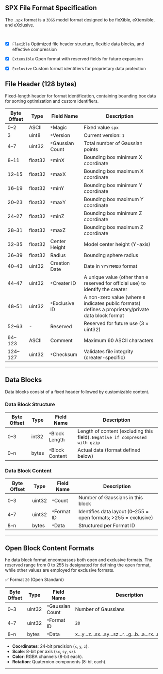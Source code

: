 ## SPX File Format Specification
The `.spx` format is a `3DGS` model format designed to be fleXible, eXtensible, and eXclusive.


<br>


- [x] `Flexible` Optimized file header structure, flexible data blocks, and effective compression
- [x] `Extensible` Open format with reserved fields for future expansion
- [x] `Exclusive` Custom format identifiers for proprietary data protection



## File Header (128 bytes)
Fixed-length header for format identification, containing bounding box data for sorting optimization and custom identifiers.

| Byte Offset | Type      | Field Name            | Description                                                                 |
|-------------|-----------|-----------------------|-----------------------------------------------------------------------------|
| 0–2         | ASCII     | `*`Magic           | Fixed value `spx`                                                         |
| 3           | uint8     | `*`Version               | Current version: `1`                                                        |
| 4–7         | uint32    | `*`Gaussian Count        | Total number of Gaussian points                                             |
| 8–11        | float32   | `*`minX                  | Bounding box minimum X coordinate                                           |
| 12–15       | float32   | `*`maxX                  | Bounding box maximum X coordinate                                           |
| 16–19       | float32   | `*`minY                  | Bounding box minimum Y coordinate                                           |
| 20–23       | float32   | `*`maxY                  | Bounding box maximum Y coordinate                                           |
| 24–27       | float32   | `*`minZ                  | Bounding box minimum Z coordinate                                           |
| 28–31       | float32   | `*`maxZ                  | Bounding box maximum Z coordinate                                           |
| 32–35       | float32   | Center Height         | Model center height (Y-axis)                                                |
| 36–39       | float32   | Radius                | Bounding sphere radius                                                      |
| 40–43       | uint32    | Creation Date         | Date in `YYYYMMDD` format                                                   |
| 44–47       | uint32    | `*`Creater ID            | A unique value (other than `0` reserved for official use) to identify the creater  |
| 48–51       | uint32    | `*`Exclusive ID          | A non-zero value (where `0` indicates public formats) defines a proprietary/private data block format      |
| 52–63       | -         | Reserved              | Reserved for future use (3 × uint32)                                        |
| 64–123      | ASCII     | Comment               | Maximum 60 ASCII characters                    |
| 124–127     | uint32    | `*`Checksum              | Validates file integrity (creater-specific)                               |

---

## Data Blocks
Data blocks consist of a fixed header followed by customizable content.

### Data Block Structure
| Byte Offset | Type      | Field Name            | Description                                                                 |
|-------------|-----------|-----------------------|-----------------------------------------------------------------------------|
| 0–3         | int32     | `*`Block Length       | Length of content (excluding this field). `Negative if compressed with gzip` |
| 0–n         | bytes     | `*`Block Content      | Actual data (format defined below)                                          |

### Data Block Content
| Byte Offset | Type      | Field Name            | Description                                                                 |
|-------------|-----------|-----------------------|-----------------------------------------------------------------------------|
| 0–3         | uint32    | `*`Count              | Number of Gaussians in this block                                           |
| 4–7         | uint32    | `*`Format ID          | Identifies data layout (0–255 = open formats; >255 = exclusive)           |
| 8–n         | bytes     | `*`Data               | Structured per Format ID                                                    |

---

## Open Block Content Formats

he data block format encompasses both open and exclusive formats. The reserved range from 0 to 255 is designated for defining the open format, while other values are employed for exclusive formats.


✅  Format `20` (Open Standard)

| Byte Offset | Type      | Field Name            | Description                                                                 |
|-------------|-----------|-----------------------|-----------------------------------------------------------------------------|
| 0–3         | uint32    | `*`Gaussian Count     | Number of Gaussians                                                         |
| 4–7         | uint32    | `*`Format ID          | `20`                                                                 |
| 8–n         | bytes     | `*`Data               | x...y...z...sx...sy...sz...r...g...b...a...rx...ry...rz...rw... |

- **Coordinates**: 24-bit precision (`x`, `y`, `z`).
- **Scale**: 8-bit per axis (`sx`, `sy`, `sz`).
- **Color**: RGBA channels (8-bit each).
- **Rotation**: Quaternion components (8-bit each).

---
